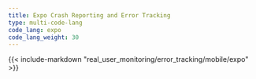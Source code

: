```yaml
---
title: Expo Crash Reporting and Error Tracking
type: multi-code-lang
code_lang: expo
code_lang_weight: 30
---
```


{{< include-markdown "real_user_monitoring/error_tracking/mobile/expo" >}}